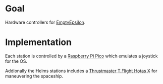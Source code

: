 # Goal

Hardware controllers for [EmptyEpsilon](https://github.com/daid/EmptyEpsilon).

# Implementation

Each station is controlled by a [Raspberry Pi Pico](https://www.raspberrypi.com/documentation/microcontrollers/raspberry-pi-pico.html) which emulates a joystick for the OS.

Addionally the Helms stations includes a [Thrustmaster T.Flight Hotas X](https://www.thrustmaster.com/en-us/products/t-flight-hotas-x/) for maneuvering the spaceship.
